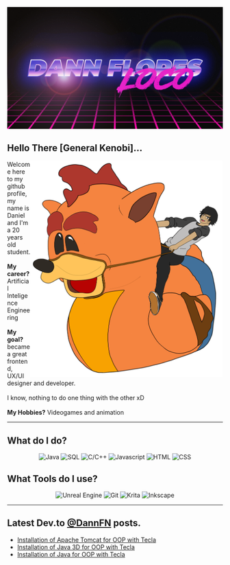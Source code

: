 <img src="src/Banner.png">

## Hello There [General Kenobi]...

<img align="right" alt="Me riding a rubber duck Crash" width="450px" src="src/descripcion.png">

Welcome here to my github profile, my name is Daniel and I'm a 20 years old student. 
<br><br>
**My career?** Artificial Inteligence Engineering
<br><br>
**My goal?** became a great frontend, UX/UI designer and developer. 
<br><br>
I know, nothing to do one thing with the other xD
<br><br>
**My Hobbies?** Videogames and animation 

---
## What do I do?

<p align="center">
  <img alt="Java" src="https://img.shields.io/badge/Java-Fluent-007396?logo=java&logoColor=white&style=for-the-badge">
  <img alt="SQL" src="https://img.shields.io/badge/SQL-Fluent-4479A1?logo=MySQL&logoColor=white&style=for-the-badge">
  <img alt="C/C++" src="https://img.shields.io/badge/C%2FC%2b%2b-Begginer-00599C?logo=C%2b%2b&logoColor=white&style=for-the-badge">
  <img alt="Javascript" src="https://img.shields.io/badge/Javascript-Intermediate-F7DF1E?logo=Javascript&logoColor=white&style=for-the-badge">
  <img alt="HTML" src="https://img.shields.io/badge/HTML%20-Proficient-E34F26?logo=HTML5&logoColor=white&style=for-the-badge">
  <img alt="CSS" src="https://img.shields.io/badge/CSS%20-Advanced-1572B6?logo=CSS3&logoColor=white&style=for-the-badge">
</p>

## What Tools do I use?

<p align="center">
  <img alt="Unreal Engine" src="https://img.shields.io/badge/Unreal%20Engine%20-Learning-313131?logo=Unreal%20Engine&logoColor=white&style=for-the-badge">
  <img alt="Git" src="https://img.shields.io/badge/Git%20-Proficient-F05032?logo=Git&logoColor=white&style=for-the-badge">
  <img alt="Krita" src="https://img.shields.io/badge/Krita%20-Basics-3BABFF?logo=Krita&logoColor=white&style=for-the-badge">
  <img alt="Inkscape" src="https://img.shields.io/badge/Inkscape%20-Basics-000000?logo=Inkscape&logoColor=white&style=for-the-badge">
</p>

---
## Latest Dev.to [@DannFN](https://dev.to/dannfn) posts.
<!-- BLOG-POST-LIST:START -->
- [Installation of Apache Tomcat for OOP with Tecla](https://dev.to/dannfn/installation-of-apache-tomcat-for-oop-with-tecla-2m09)
- [Installation of Java 3D for OOP with Tecla](https://dev.to/dannfn/installation-of-java-3d-for-oop-with-tecla-22a4)
- [Installation of Java for OOP with Tecla](https://dev.to/dannfn/installation-of-java-for-opp-with-tecla-3260)
<!-- BLOG-POST-LIST:END -->
